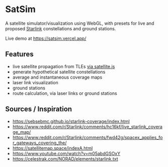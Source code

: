 # SatSim

A satellite simulator/visualization using WebGL, with presets for live and proposed [Starlink](https://www.starlink.com/) constellations and ground stations.

Live demo at https://satsim.vercel.app/

## Features

- live satellite propagation from TLEs [via satellite.js](https://github.com/shashwatak/satellite-js)
- generate hypothetical satellite constellations
- average and instantaneous coverage maps
- laser link visualization
- ground stations
- route calculation, via laser links or ground stations

## Sources / Inspiration

- https://sebsebmc.github.io/starlink-coverage/index.html
- https://www.reddit.com/r/Starlink/comments/hc16kf/live_starlink_coverage_map/
- https://www.reddit.com/r/Starlink/comments/fwd42g/spacex_applies_for_gateways_covering_the/
- https://satellitemap.space/indexA.html
- https://www.youtube.com/watch?v=m05abdGSOxY
- https://celestrak.com/NORAD/elements/starlink.txt
